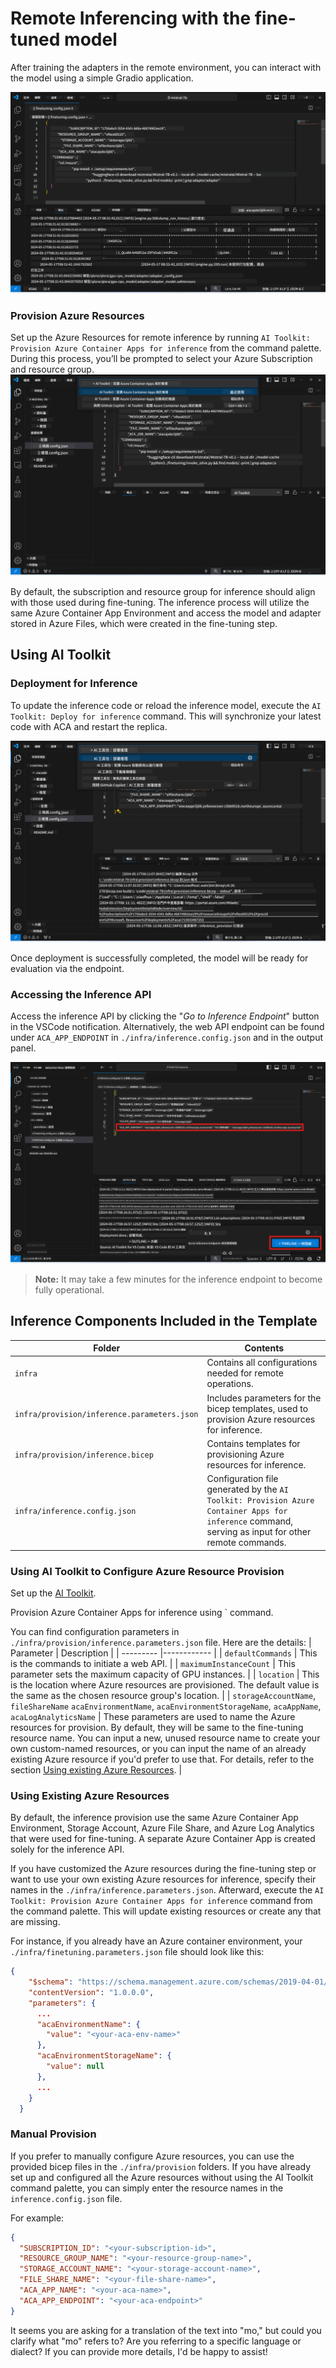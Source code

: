 <!--
CO_OP_TRANSLATOR_METADATA:
{
  "original_hash": "8782d16f62bc2bdae1f0b38f39a2417c",
  "translation_date": "2025-04-04T12:08:34+00:00",
  "source_file": "md\\01.Introduction\\03\\Remote_Interence.md",
  "language_code": "mo"
}
-->
# Remote Inferencing with the fine-tuned model

After training the adapters in the remote environment, you can interact with the model using a simple Gradio application.

![Fine-tune complete](../../../../../translated_images/log-finetuning-res.4b3ee593f24d3096742d09375adade22b217738cab93bc1139f224e5888a1cbf.mo.png)

### Provision Azure Resources
Set up the Azure Resources for remote inference by running `AI Toolkit: Provision Azure Container Apps for inference` from the command palette. During this process, you’ll be prompted to select your Azure Subscription and resource group.  
![Provision Inference Resource](../../../../../translated_images/command-provision-inference.b294f3ae5764ab45b83246d464ad5329b0de20cf380f75a699b4cc6b5495ca11.mo.png)

By default, the subscription and resource group for inference should align with those used during fine-tuning. The inference process will utilize the same Azure Container App Environment and access the model and adapter stored in Azure Files, which were created in the fine-tuning step.

## Using AI Toolkit 

### Deployment for Inference  
To update the inference code or reload the inference model, execute the `AI Toolkit: Deploy for inference` command. This will synchronize your latest code with ACA and restart the replica.  

![Deploy for inference](../../../../../translated_images/command-deploy.cb6508c973d6257e649aa4f262d3c170a374da3e9810a4f3d9e03935408a592b.mo.png)

Once deployment is successfully completed, the model will be ready for evaluation via the endpoint.

### Accessing the Inference API

Access the inference API by clicking the "*Go to Inference Endpoint*" button in the VSCode notification. Alternatively, the web API endpoint can be found under `ACA_APP_ENDPOINT` in `./infra/inference.config.json` and in the output panel.

![App Endpoint](../../../../../translated_images/notification-deploy.00f4267b7aa6a18cfaaec83a7831b5d09311d5d96a70bb4c9d651ea4a41a8af7.mo.png)

> **Note:** It may take a few minutes for the inference endpoint to become fully operational.

## Inference Components Included in the Template
 
| Folder | Contents |
| ------ |--------- |
| `infra` | Contains all configurations needed for remote operations. |
| `infra/provision/inference.parameters.json` | Includes parameters for the bicep templates, used to provision Azure resources for inference. |
| `infra/provision/inference.bicep` | Contains templates for provisioning Azure resources for inference. |
| `infra/inference.config.json` | Configuration file generated by the `AI Toolkit: Provision Azure Container Apps for inference` command, serving as input for other remote commands. |

### Using AI Toolkit to Configure Azure Resource Provision
Set up the [AI Toolkit](https://marketplace.visualstudio.com/items?itemName=ms-windows-ai-studio.windows-ai-studio).

Provision Azure Container Apps for inference using ` command.

You can find configuration parameters in `./infra/provision/inference.parameters.json` file. Here are the details:
| Parameter | Description |
| --------- |------------ |
| `defaultCommands` | This is the commands to initiate a web API. |
| `maximumInstanceCount` | This parameter sets the maximum capacity of GPU instances. |
| `location` | This is the location where Azure resources are provisioned. The default value is the same as the chosen resource group's location. |
| `storageAccountName`, `fileShareName` `acaEnvironmentName`, `acaEnvironmentStorageName`, `acaAppName`,  `acaLogAnalyticsName` | These parameters are used to name the Azure resources for provision. By default, they will be same to the fine-tuning resource name. You can input a new, unused resource name to create your own custom-named resources, or you can input the name of an already existing Azure resource if you'd prefer to use that. For details, refer to the section [Using existing Azure Resources](../../../../../md/01.Introduction/03). |

### Using Existing Azure Resources

By default, the inference provision use the same Azure Container App Environment, Storage Account, Azure File Share, and Azure Log Analytics that were used for fine-tuning. A separate Azure Container App is created solely for the inference API. 

If you have customized the Azure resources during the fine-tuning step or want to use your own existing Azure resources for inference, specify their names in the `./infra/inference.parameters.json`. Afterward, execute the `AI Toolkit: Provision Azure Container Apps for inference` command from the command palette. This will update existing resources or create any that are missing.

For instance, if you already have an Azure container environment, your `./infra/finetuning.parameters.json` file should look like this:

```json
{
    "$schema": "https://schema.management.azure.com/schemas/2019-04-01/deploymentParameters.json#",
    "contentVersion": "1.0.0.0",
    "parameters": {
      ...
      "acaEnvironmentName": {
        "value": "<your-aca-env-name>"
      },
      "acaEnvironmentStorageName": {
        "value": null
      },
      ...
    }
  }
```

### Manual Provision  
If you prefer to manually configure Azure resources, you can use the provided bicep files in the `./infra/provision` folders. If you have already set up and configured all the Azure resources without using the AI Toolkit command palette, you can simply enter the resource names in the `inference.config.json` file.

For example:

```json
{
  "SUBSCRIPTION_ID": "<your-subscription-id>",
  "RESOURCE_GROUP_NAME": "<your-resource-group-name>",
  "STORAGE_ACCOUNT_NAME": "<your-storage-account-name>",
  "FILE_SHARE_NAME": "<your-file-share-name>",
  "ACA_APP_NAME": "<your-aca-name>",
  "ACA_APP_ENDPOINT": "<your-aca-endpoint>"
}
```

It seems you are asking for a translation of the text into "mo," but could you clarify what "mo" refers to? Are you referring to a specific language or dialect? If you can provide more details, I'd be happy to assist!